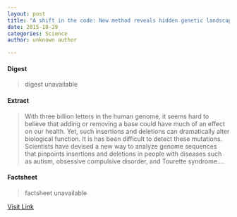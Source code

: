 ```yaml
---
layout: post
title: "A shift in the code: New method reveals hidden genetic landscape"
date: 2015-10-29
categories: Science
author: unknown author

---
```



#### Digest
>digest unavailable

#### Extract
>With three billion letters in the human genome, it seems hard to believe that adding or removing a base could have much of an effect on our health. Yet, such insertions and deletions can dramatically alter biological function. It is has been difficult to detect these mutations. Scientists have devised a new way to analyze genome sequences that pinpoints insertions and deletions in people with diseases such as autism, obsessive compulsive disorder, and Tourette syndrome....

#### Factsheet
>factsheet unavailable

[Visit Link](http://feeds.sciencedaily.com/~r/sciencedaily/~3/xYS3dBTWLUc/140817220100.htm)


